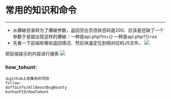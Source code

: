 # 常用的知识和命令 

-------
* 从爆破目录转为了爆破参数，返回空白页但状态码是200、应该是还缺了一个参数于是就出现这样的爆破：一种是api.php?m={} 一种是api.php?{}=xx
* 先看一下前端有哪些返回情况、然后快速定位到相对应的JS文件。
![](https://tva1.sinaimg.cn/large/008eGmZEly1gnfxmysflkj30tx0ddq35.jpg)

把前端提示的内容进行搜索
![](https://tva1.sinaimg.cn/large/008eGmZEly1gnfxo1w6o9j30tb0cvaa7.jpg)

### how_tohunt:
```
从github上收集到的项目
follow:
daffainfo/AllAboutBugBounty
KathanP19/HowToHunt
```
